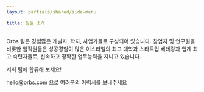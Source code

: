 ```yaml
---
layout: partials/shared/side-menu

title: 팀원 소개
---
```


Orbs 팀은 경험많은 개발자, 학자, 사업가들로 구성되어 있습니다. 창업자 및 연구원을 비롯한 임직원들은 성공경험이 많은 이스라엘의 최고 대학과 스타트업 베테랑과 업계 최고 숙련자들로, 신속하고 정확한 업무능력을 지니고 있습니다.

 저희 팀에 합류해 보세요!

[hello@orbs.com](hello@orbs.com "email") 으로 여러분의 이력서를 보내주세요
